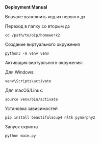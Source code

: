 **Deployment Manual**

Вначале выполнить код из первого дз

Переход в папку со вторым дз
```
cd /path/to/oip/homework2
```
Создание виртуального окружения
```
python3 -m venv venv
```
Активация виртуального окружения:

Для Windows:
```
venv\Scripts\activate
```
Для macOS/Linux:
```
source venv/bin/activate
```
Установка зависимостей
```
pip install beautifulsoup4 nltk pymorphy2
```
Запуск скрипта
```
python main.py
```